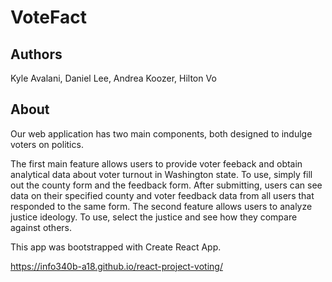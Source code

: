 # VoteFact

## Authors
Kyle Avalani, Daniel Lee, Andrea Koozer, Hilton Vo

## About
Our web application has two main components, both designed to indulge voters on politics.

The first main feature allows users to provide voter feeback and obtain analytical data about voter turnout in Washington state. To use, simply fill out 
the county form and the feedback form. After submitting, users can see data on their specified county and voter feedback data from all users that responded
to the same form. The second feature allows users to analyze justice ideology. To use, select the justice and see how they compare against others. 

This app was bootstrapped with Create React App.

https://info340b-a18.github.io/react-project-voting/
